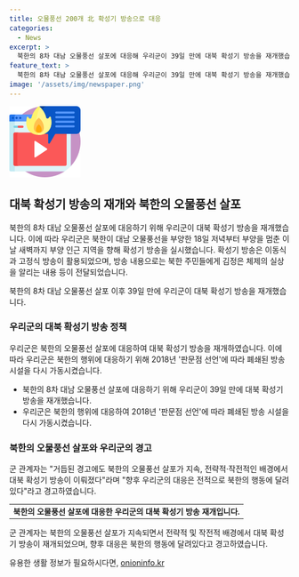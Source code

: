 ```yaml
---
title: 오물풍선 200개 北 확성기 방송으로 대응
categories:
  - News
excerpt: >
  북한의 8차 대남 오물풍선 살포에 대응해 우리군이 39일 만에 대북 확성기 방송을 재개했습니다. 북한 주민들에게 김정은 체제의 실상을 알리는 내용 등이 방송되었으며, 이로써 지난 2018년 이후 약 6년 만에 대북 확성기 방송이 다시 시작되었습니다. 북한의 오물풍선 살포에 대한 우리군의 대응은 전략적·작전적 배경을 갖추고 있으며, 우리군의 향후 대응은 북한의 행동에 달려있다는 군 관계자의 경고가 이뤄졌습니다.
feature_text: >
  북한의 8차 대남 오물풍선 살포에 대응해 우리군이 39일 만에 대북 확성기 방송을 재개했습니다. 북한 주민들에게 김정은 체제의 실상을 알리는 내용 등이 방송되었으며, 이로써 지난 2018년 이후 약 6년 만에 대북 확성기 방송이 다시 시작되었습니다. 북한의 오물풍선 살포에 대한 우리군의 대응은 전략적·작전적 배경을 갖추고 있으며, 우리군의 향후 대응은 북한의 행동에 달려있다는 군 관계자의 경고가 이뤄졌습니다.
image: '/assets/img/newspaper.png'
---
```


<p><img src="/assets/img/news.png" alt="rentncar 속보" /></p>

<h2 data-ke-size="size26">대북 확성기 방송의 재개와 북한의 오물풍선 살포</h2>

<p>북한의 8차 대남 오물풍선 살포에 대응하기 위해 우리군이 대북 확성기 방송을 재개했습니다. 이에 따라 우리군은 북한이 대남 오물풍선을 부양한 18일 저녁부터 부양을 멈춘 이날 새벽까지 부양 인근 지역을 향해 확성기 방송을 실시했습니다. 확성기 방송은 이동식과 고정식 방송이 활용되었으며, 방송 내용으로는 북한 주민들에게 김정은 체제의 실상을 알리는 내용 등이 전달되었습니다.</p>

<p data-ke-size="size16">북한의 8차 대남 오물풍선 살포 이후 39일 만에 우리군이 대북 확성기 방송을 재개했습니다.</p>

<h3 data-ke-size="size24">우리군의 대북 확성기 방송 정책</h3>

<p>우리군은 북한의 오물풍선 살포에 대응하여 대북 확성기 방송을 재개하였습니다. 이에 따라 우리군은 북한의 행위에 대응하기 위해 2018년 '판문점 선언'에 따라 폐쇄된 방송 시설을 다시 가동시켰습니다. </p>

<ul>
  <li>북한의 8차 대남 오물풍선 살포에 대응하기 위해 우리군이 39일 만에 대북 확성기 방송을 재개했습니다.</li>
  <li>우리군은 북한의 행위에 대응하여 2018년 '판문점 선언'에 따라 폐쇄된 방송 시설을 다시 가동시켰습니다.</li>
</ul>

<h3 data-ke-size="size24">북한의 오물풍선 살포와 우리군의 경고</h3>

<p>군 관계자는 "거듭된 경고에도 북한의 오물풍선 살포가 지속, 전략적·작전적인 배경에서 대북 확성기 방송이 이뤄졌다"라며 "향후 우리군의 대응은 전적으로 북한의 행동에 달려있다"라고 경고하였습니다.</p>

<table>
   <tr>
      <td style="text-align: center; height: 17px;"><b>북한의 오물풍선 살포에 대응한 우리군의 대북 확성기 방송 재개입니다.</b></td>
   </tr>
</table>

<p data-ke-size="size16">군 관계자는 북한의 오물풍선 살포가 지속되면서 전략적 및 작전적 배경에서 대북 확성기 방송이 재개되었으며, 향후 대응은 북한의 행동에 달려있다고 경고하였습니다.</p>
유용한 생활 정보가 필요하시다면, <a href="https://onioninfo.kr" rel="dofollow">onioninfo.kr</a>


